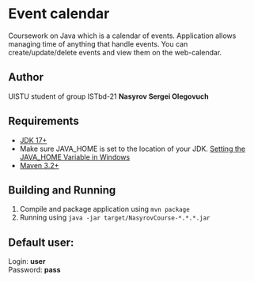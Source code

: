 # Event calendar
Coursework on Java which is a calendar of events. Application allows managing time of anything that handle events.
You can create/update/delete events and view them on the web-calendar.

## Author
UlSTU student of group ISTbd-21 **Nasyrov Sergei Olegovuch**

## Requirements
- [JDK 17+](https://www.oracle.com/java/technologies/downloads/)
- Make sure JAVA_HOME is set to the location of your JDK. [Setting the JAVA_HOME Variable in Windows](https://confluence.atlassian.com/doc/setting-the-java_home-variable-in-windows-8895.html)
- [Maven 3.2+](https://maven.apache.org/install.html)

## Building and Running
1. Compile and package application using `mvn package`
2. Running using `java -jar target/NasyrovCourse-*.*.*.jar`

## Default user:
Login: **user**<br/>
Password: **pass**